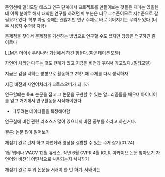 준영선배
	멀티모달 태스크
연구 단계에서 프로젝트를 만들어보는 것들은 재미는 있을텐데
이쪽 분야로 해서 대학원 연구를 하려면
이 부분은 너무 고수준이므로 저수준으로 갈 필요가 있다.
학부 과정 중에는 괜찮지만 연구 주제로 바로 이어지기는 무리가 있다.(너무 사용자 수준임 지금)

문제점을 찾아서 문제점을 개선하는 방법으로 연구할 수도 있지만
당장은 연구하긴 좀 이르다

LLM은 더이상 우리나라 기업에서 하긴 힘들다.(파운데이션 모델)

자연어 처리만 다루는 것도 한계가 있고 지금은 비전과 묶여서 가고있다.(멀티모달)


지금은 감을 익히는 방향으로 활동하고
2학기때 주제를 다시 생각하자

지금 비전과 자연어처리가 크로스오버가 되니까 

연구할떄는 목표 논문을 잡고 그 논문을 구현할 수 있는 알고리즘들을 배우며 아이디어를 얻고 거기에서 연구활동을 시작해야한다
- 다루려는 데이터들을 특정해야함

연구실에 비전 관련 리소스가 많이 있으니까 비전 공부를 하라고 하신거다.


결론: 논문 많이 읽어보기


채점기 완료 먼저 하고 자연어와 영상을 결합할 수 있는 주제 잡기(01.24)

1월 웹비나 WACV 12월 유립스, 작년 6월 CVPR 4월 ICLR. 아카이브 논문 찾아보기
자연어와 비전이 어떤식으로 사용되는지 서치하기

채점기 완료 후 위 논문들 서배이 한 번 하기.
서배이는 